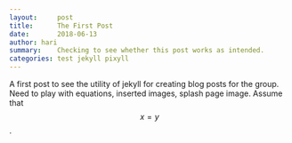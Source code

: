 ```yaml
---
layout:     post
title:      The First Post
date:       2018-06-13
author: hari
summary:    Checking to see whether this post works as intended.
categories: test jekyll pixyll
---
```

A first post to see the utility of jekyll for creating blog posts for the group. Need to play with equations, inserted images, splash page image. Assume that $$x=y$$.
